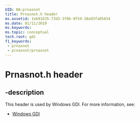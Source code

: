 ```yaml
---
UID: NA:prnasnot
title: Prnasnot.h header
ms.assetid: 1eb91635-73d3-3f0b-9f59-38a93fa05834
ms.date: 01/11/2019
ms.keywords: 
ms.topic: conceptual
tech.root: gdi
f1_keywords:
 - prnasnot
 - prnasnot/prnasnot
---
```


# Prnasnot.h header


## -description

This header is used by Windows GDI. For more information, see:

- [Windows GDI](../_gdi/index.md)


